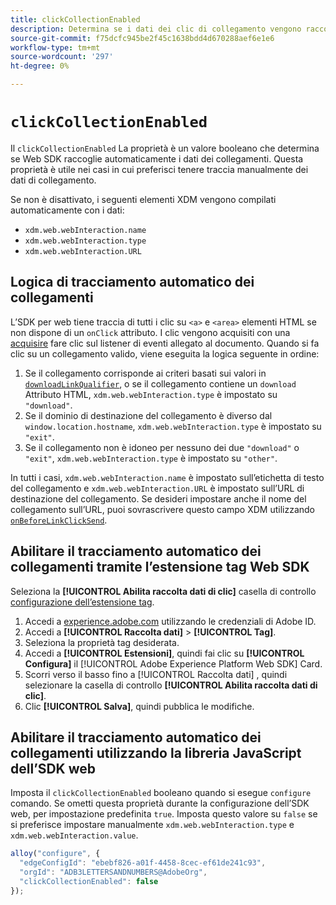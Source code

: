```yaml
---
title: clickCollectionEnabled
description: Determina se i dati dei clic di collegamento vengono raccolti automaticamente.
source-git-commit: f75dcfc945be2f45c1638bdd4d670288aef6e1e6
workflow-type: tm+mt
source-wordcount: '297'
ht-degree: 0%

---
```



# `clickCollectionEnabled`

Il `clickCollectionEnabled` La proprietà è un valore booleano che determina se Web SDK raccoglie automaticamente i dati dei collegamenti. Questa proprietà è utile nei casi in cui preferisci tenere traccia manualmente dei dati di collegamento.

Se non è disattivato, i seguenti elementi XDM vengono compilati automaticamente con i dati:

* `xdm.web.webInteraction.name`
* `xdm.web.webInteraction.type`
* `xdm.web.webInteraction.URL`

## Logica di tracciamento automatico dei collegamenti

L’SDK per web tiene traccia di tutti i clic su `<a>` e `<area>` elementi HTML se non dispone di un `onClick` attributo. I clic vengono acquisiti con una [acquisire](https://www.w3.org/TR/uievents/#capture-phase) fare clic sul listener di eventi allegato al documento. Quando si fa clic su un collegamento valido, viene eseguita la logica seguente in ordine:

1. Se il collegamento corrisponde ai criteri basati sui valori in [`downloadLinkQualifier`](downloadlinkqualifier.md), o se il collegamento contiene un `download` Attributo HTML, `xdm.web.webInteraction.type` è impostato su `"download"`.
1. Se il dominio di destinazione del collegamento è diverso dal `window.location.hostname`, `xdm.web.webInteraction.type` è impostato su `"exit"`.
1. Se il collegamento non è idoneo per nessuno dei due `"download"` o `"exit"`, `xdm.web.webInteraction.type` è impostato su `"other"`.

In tutti i casi, `xdm.web.webInteraction.name` è impostato sull’etichetta di testo del collegamento e `xdm.web.webInteraction.URL` è impostato sull’URL di destinazione del collegamento. Se desideri impostare anche il nome del collegamento sull’URL, puoi sovrascrivere questo campo XDM utilizzando [`onBeforeLinkClickSend`](onbeforelinkclicksend.md).

## Abilitare il tracciamento automatico dei collegamenti tramite l’estensione tag Web SDK

Seleziona la **[!UICONTROL Abilita raccolta dati di clic]** casella di controllo [configurazione dell’estensione tag](/help/tags/extensions/client/web-sdk/web-sdk-extension-configuration.md).

1. Accedi a [experience.adobe.com](https://experience.adobe.com) utilizzando le credenziali di Adobe ID.
1. Accedi a **[!UICONTROL Raccolta dati]** > **[!UICONTROL Tag]**.
1. Seleziona la proprietà tag desiderata.
1. Accedi a **[!UICONTROL Estensioni]**, quindi fai clic su **[!UICONTROL Configura]** il [!UICONTROL Adobe Experience Platform Web SDK] Card.
1. Scorri verso il basso fino a [!UICONTROL Raccolta dati] , quindi selezionare la casella di controllo **[!UICONTROL Abilita raccolta dati di clic]**.
1. Clic **[!UICONTROL Salva]**, quindi pubblica le modifiche.

## Abilitare il tracciamento automatico dei collegamenti utilizzando la libreria JavaScript dell’SDK web

Imposta il `clickCollectionEnabled` booleano quando si esegue `configure` comando. Se ometti questa proprietà durante la configurazione dell’SDK web, per impostazione predefinita `true`. Imposta questo valore su `false` se si preferisce impostare manualmente `xdm.web.webInteraction.type` e `xdm.web.webInteraction.value`.

```js
alloy("configure", {
  "edgeConfigId": "ebebf826-a01f-4458-8cec-ef61de241c93",
  "orgId": "ADB3LETTERSANDNUMBERS@AdobeOrg",
  "clickCollectionEnabled": false
});
```
